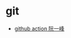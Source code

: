 # git

- [github action 阮一峰](http://www.ruanyifeng.com/blog/2019/09/getting-started-with-github-actions.html)
